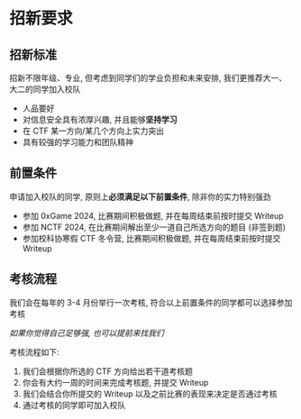 # 招新要求

## 招新标准

招新不限年级、专业, 但考虑到同学们的学业负担和未来安排, 我们更推荐大一、大二的同学加入校队

- 人品要好
- 对信息安全具有浓厚兴趣, 并且能够**坚持学习**
- 在 CTF 某一方向/某几个方向上实力突出
- 具有较强的学习能力和团队精神

## 前置条件

申请加入校队的同学, 原则上**必须满足以下前置条件**, 除非你的实力特别强劲

- 参加 0xGame 2024, 比赛期间积极做题, 并在每周结束前按时提交 Writeup
- 参加 NCTF 2024, 在比赛期间解出至少一道自己所选方向的题目 (非签到题)
- 参加校科协寒假 CTF 冬令营, 比赛期间积极做题, 并在每周结束前按时提交 Writeup

## 考核流程

我们会在每年的 3-4 月份举行一次考核, 符合以上前置条件的同学都可以选择参加考核

*如果你觉得自己足够强, 也可以提前来找我们*

考核流程如下:

1. 我们会根据你所选的 CTF 方向给出若干道考核题
2. 你会有大约一周的时间来完成考核题, 并提交 Writeup
3. 我们会结合你所提交的 Writeup 以及之前比赛的表现来决定是否通过考核
4. 通过考核的同学即可加入校队